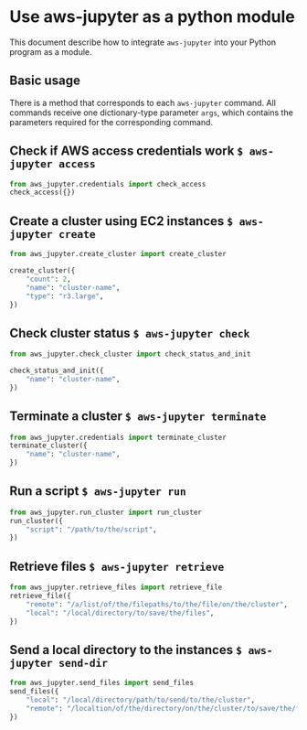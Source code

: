 # Use aws-jupyter as a python module

This document describe how to integrate `aws-jupyter` into your Python program as a module.

## Basic usage

There is a method that corresponds to each `aws-jupyter` command. All commands receive one
dictionary-type parameter `args`, which contains the parameters required for the corresponding
command.

## Check if AWS access credentials work `$ aws-jupyter access`

```python
from aws_jupyter.credentials import check_access
check_access({})
```

## Create a cluster using EC2 instances `$ aws-jupyter create`

```python
from aws_jupyter.create_cluster import create_cluster

create_cluster({
    "count": 2,
    "name": "cluster-name",
    "type": "r3.large",
})
```

## Check cluster status `$ aws-jupyter check`

```python
from aws_jupyter.check_cluster import check_status_and_init

check_status_and_init({
    "name": "cluster-name",
})
```

## Terminate a cluster `$ aws-jupyter terminate`

```python
from aws_jupyter.credentials import terminate_cluster
terminate_cluster({
    "name": "cluster-name",
})
```

## Run a script `$ aws-jupyter run`

```python
from aws_jupyter.run_cluster import run_cluster
run_cluster({
    "script": "/path/to/the/script",
})
```

## Retrieve files `$ aws-jupyter retrieve`

```python
from aws_jupyter.retrieve_files import retrieve_file
retrieve_file({
    "remote": "/a/list/of/the/filepaths/to/the/file/on/the/cluster",
    "local": "/local/directory/to/save/the/files",
})
```

##  Send a local directory to the instances `$ aws-jupyter send-dir`

```python
from aws_jupyter.send_files import send_files
send_files({
    "local": "/local/directory/path/to/send/to/the/cluster",
    "remote": "/localtion/of/the/directory/on/the/cluster/to/save/the/files",
})
```
